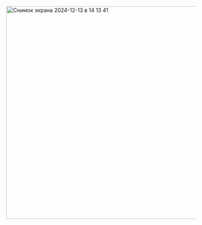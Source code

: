 <img width="566" alt="Снимок экрана 2024-12-13 в 14 13 41" src="https://github.com/user-attachments/assets/aac12600-6f18-41b1-94b1-74bb4beac900" />
